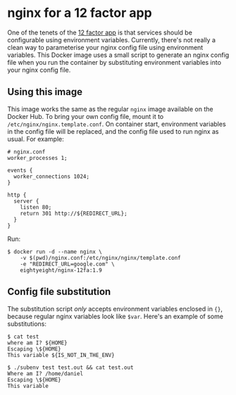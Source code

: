 # nginx for a 12 factor app

One of the tenets of the [12 factor app](http://12factor.net/) is that services should be configurable using environment variables.
Currently, there's not really a clean way to parameterise your nginx config file using environment variables.
This Docker image uses a small script to generate an nginx config file when you run the container by substituting environment variables into your nginx config file.

## Using this image

This image works the same as the regular `nginx` image available on the Docker Hub.
To bring your own config file, mount it to `/etc/nginx/nginx.template.conf`.
On container start, environment variables in the config file will be replaced, and the config file used to run nginx as usual.
For example:

    # nginx.conf
    worker_processes 1;

    events {
      worker_connections 1024;
    }

    http {
      server {
        listen 80;
        return 301 http://${REDIRECT_URL};
      }
    }

Run:

    $ docker run -d --name nginx \
        -v $(pwd)/nginx.conf:/etc/nginx/nginx/template.conf
        -e "REDIRECT_URL=google.com" \
        eightyeight/nginx-12fa:1.9

## Config file substitution

The substitution script _only_ accepts environment variables enclosed in `{}`, because regular nginx variables look like `$var`. Here's an example of some substitutions:

    $ cat test
    where am I? ${HOME}
    Escaping \${HOME}
    This variable ${IS_NOT_IN_THE_ENV}

    $ ./subenv test test.out && cat test.out
    Where am I? /home/daniel
    Escaping \${HOME}
    This variable 
